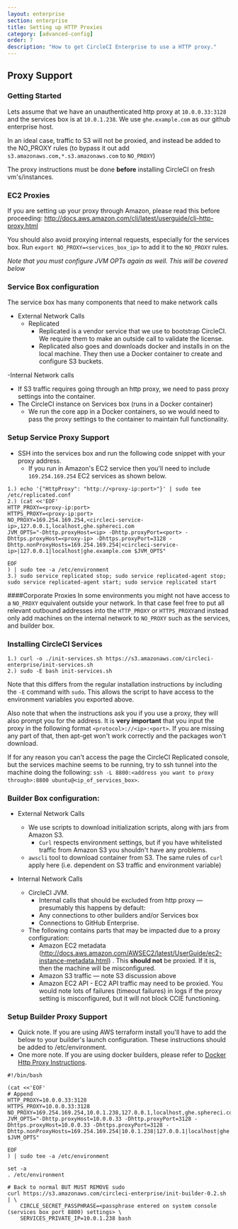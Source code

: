 ```yaml
---
layout: enterprise
section: enterprise
title: Setting up HTTP Proxies
category: [advanced-config]
order: 7
description: "How to get CircleCI Enterprise to use a HTTP proxy."
---
```


## Proxy Support


### Getting Started

Lets assume that we have an unauthenticated http proxy at `10.0.0.33:3128` and the services box is at `10.0.1.238`. We use `ghe.example.com` as our github enterprise host.

In an ideal case, traffic to S3 will not be proxied, and instead be added to the NO_PROXY rules (to bypass it out add `s3.amazonaws.com,*.s3.amazonaws.com`  to `NO_PROXY`)

The proxy instructions must be done **before** installing CircleCI on fresh vm's/instances.


### EC2 Proxies
If you are setting up your proxy through Amazon, please read this before proceeding: http://docs.aws.amazon.com/cli/latest/userguide/cli-http-proxy.html

You should also avoid proxying internal requests, especially for the services box. Run `export NO_PROXY=<services_box_ip>` to add it to the `NO_PROXY` rules.

*Note that you must configure JVM OPTs again as well. This will be covered below*

### Service Box configuration

The service box has many components that need to make network calls

- External Network Calls
  - Replicated
    - Replicated is a vendor service that we use to bootstrap CircleCI. We require them to make an outside call to validate the license. 
    - Replicated also goes and downloads docker and installs in on the local machine. They then use a Docker container to create and configure S3 buckets.
   
-Internal Network calls  
  - If S3 traffic requires going through an http proxy, we need to pass proxy settings into the container.
  - The CircleCI instance on Services box (runs in a Docker container)
    - We run the core app in a Docker containers, so we would need to pass the proxy settings to the container to maintain full functionality.

### Setup Service Proxy Support

- SSH into the services box and run the following code snippet with your proxy address.
  - If you run in Amazon's EC2 service then you'll need to include `169.254.169.254` EC2 services as shown below.

```
1.) echo '{"HttpProxy": "http://<proxy-ip:port>"}' | sudo tee  /etc/replicated.conf
2.) (cat <<'EOF'
HTTP_PROXY=<proxy-ip:port>
HTTPS_PROXY=<proxy-ip:port>
NO_PROXY=169.254.169.254,<circleci-service-ip>,127.0.0.1,localhost,ghe.sphereci.com
JVM_OPTS="-Dhttp.proxyHost=<ip> -Dhttp.proxyPort=<port> -Dhttps.proxyHost=<proxy-ip> -Dhttps.proxyPort=3128 -Dhttp.nonProxyHosts=169.254.169.254|<circleci-service-ip>|127.0.0.1|localhost|ghe.example.com $JVM_OPTS"

EOF
) | sudo tee -a /etc/environment
3.) sudo service replicated stop; sudo service replicated-agent stop; sudo service replicated-agent start; sudo service replicated start
```
####Corporate Proxies
In some environments you might not have access to a `NO_PROXY` equivalent outside your network. In that case feel free to put all relevant outbound addresses into the `HTTP_PROXY` or `HTTPS_PROXY`and instead only add machines on the internal network to `NO_PROXY` such as the services, and builder box. 

### Installing CircleCI Services 

```
1.) curl -o ./init-services.sh https://s3.amazonaws.com/circleci-enterprise/init-services.sh
2.) sudo -E bash init-services.sh
```

Note that this differs from the regular installation instructions by including the `-E` command with `sudo`. This allows the script to have access to the environment variables you exported above.

Also note that when the instructions ask you if you use a proxy, they will also prompt you for the address. It is **very important** that you input the proxy in the following format `<protocol>://<ip>:<port>`. If you are missing any part of that, then apt-get won't work correctly and the packages won't download. 

If for any reason you can't access the page the CircleCI Replicated console, but the services machine seems to be running, try to ssh tunnel into the machine doing the following: `ssh -L 8800:<address you want to proxy through>:8800 ubuntu@<ip_of_services_box>`. 


### Builder Box configuration:

- External Network Calls
  - We use scripts to download initialization scripts, along with jars from Amazon S3. 
    - `Curl` respects environment settings, but if you have whitelisted traffic from Amazon S3 you shouldn't have any problems.
  - `awscli` tool to download container from S3. The same rules of `curl` apply here (i.e. dependent on S3 traffic and environment variable)
  

- Internal Network Calls
  - CircleCI JVM.  
    - Internal calls that should be excluded from http proxy — presumably this happens by default:
    - Any connections to other builders and/or Services box
    - Connections to GitHub Enterprise.
  - The following contains parts that may be impacted due to a proxy configuration:
      - Amazon EC2 metadata (http://docs.aws.amazon.com/AWSEC2/latest/UserGuide/ec2-instance-metadata.html) .  This **should not** be proxied.  If it is, then the machine  will be misconfigured.
      - Amazon S3 traffic — note S3 discussion above
      - Amazon EC2 API - EC2 API traffic may need to be proxied.  You would note lots of failures (timeout failures) in logs if the proxy setting is misconfigured, but it will not block CCIE functioning.

### Setup Builder Proxy Support

- Quick note. If you are using AWS terraform install you'll have to add the below to your builder's launch configuration. These instructions should be added to /etc/environment.
- One more note. If you are using docker builders, please refer to [Docker Http Proxy Instructions](https://docs.docker.com/engine/admin/systemd/#/http-proxy).

```
#!/bin/bash

(cat <<'EOF'
# Append
HTTP_PROXY=10.0.0.33:3128
HTTPS_PROXY=10.0.0.33:3128
NO_PROXY=169.254.169.254,10.0.1.238,127.0.0.1,localhost,ghe.sphereci.com
JVM_OPTS="-Dhttp.proxyHost=10.0.0.33 -Dhttp.proxyPort=3128 -Dhttps.proxyHost=10.0.0.33 -Dhttps.proxyPort=3128 -Dhttp.nonProxyHosts=169.254.169.254|10.0.1.238|127.0.0.1|localhost|ghe.sphereci.com $JVM_OPTS"

EOF
) | sudo tee -a /etc/environment

set -a
. /etc/environment

# Back to normal BUT MUST REMOVE sudo
curl https://s3.amazonaws.com/circleci-enterprise/init-builder-0.2.sh | \
    CIRCLE_SECRET_PASSPHRASE=<passphrase entered on system console (services box port 8800) settings> \
    SERVICES_PRIVATE_IP=10.0.1.238 bash
```
